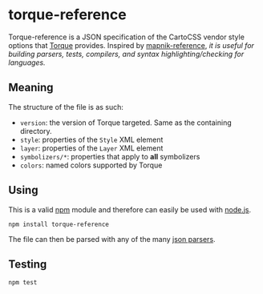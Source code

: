# torque-reference

Torque-reference is a JSON specification of the CartoCSS vendor style options that [Torque](https://github.com/CartoDB/torque) provides. Inspired by [mapnik-reference](https://github.com/mapnik/mapnik-reference), *it is useful for building parsers, tests, compilers, and syntax highlighting/checking for languages.*

## Meaning

The structure of the file is as such:

* `version`: the version of Torque targeted. Same as the containing directory.
* `style`: properties of the `Style` XML element
* `layer`: properties of the `Layer` XML element
* `symbolizers/*`: properties that apply to **all** symbolizers
* `colors`: named colors supported by Torque

## Using

This is a valid [npm](http://npmjs.org/) module and therefore can easily be used with
[node.js](http://nodejs.org/).

    npm install torque-reference

The file can then be parsed with any of the many [json parsers](http://www.json.org/).

## Testing

```
npm test
```